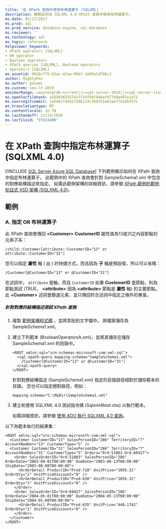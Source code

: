```yaml
---
title: '在 XPath 查詢中使用布林運算子 (SQLXML) '
description: 瞭解如何在 SQLXML 4.0 XPath 查詢中使用布林運算子。
ms.date: 03/17/2017
ms.prod: sql
ms.prod_service: database-engine, sql-database
ms.reviewer: ''
ms.technology: xml
ms.topic: reference
helpviewer_keywords:
- XPath operators [SQLXML]
- OR operator
- Boolean operators
- XPath queries [SQLXML], Boolean operators
- operators [SQLXML]
ms.assetid: 9928cff5-62ac-42aa-96bf-2e09a1df0bc3
author: MightyPen
ms.author: genemi
ms.custom: seo-lt-2019
monikerRange: =azuresqldb-current||>=sql-server-2016||>=sql-server-linux-2017||=azuresqldb-mi-current
ms.openlocfilehash: a5650365557417f34fb0f446afd77ddad97e1e72
ms.sourcegitcommit: 1a544cf4dd2720b124c3697d1e62ae7741db757c
ms.translationtype: MT
ms.contentlocale: zh-TW
ms.lasthandoff: 12/14/2020
ms.locfileid: "97413490"
---
```

# <a name="specifying-boolean-operators-in-xpath-queries-sqlxml-40"></a>在 XPath 查詢中指定布林運算子 (SQLXML 4.0)
[!INCLUDE [SQL Server Azure SQL Database](../../../includes/applies-to-version/sql-asdb.md)]
  下列範例顯示如何在 XPath 查詢中指定布林運算子。 此範例中的 XPath 查詢會針對 SampleSchema1.xml 中包含的對應結構描述來指定。 如需此範例架構的詳細資訊，請參閱 [XPath 範例的範例批註式 XSD 架構 &#40;SQLXML 4.0&#41;](../../../relational-databases/sqlxml-annotated-xsd-schemas-xpath-queries/samples/sample-annotated-xsd-schema-for-xpath-examples-sqlxml-4-0.md)。  
  
## <a name="examples"></a>範例  
  
### <a name="a-specify-the-or-boolean-operator"></a>A. 指定 OR 布林運算子  
 此 XPath 查詢會傳回 **\<Customer>** **CustomerID** 屬性值為13或31之內容節點的元素子系：  
  
```  
/child::Customer[attribute::CustomerID="13" or attribute::CustomerID="31"]  
```  
  
 您可以指定 **屬性** 軸 ( @ ) 的快捷方式，而且因為 **子** 軸是預設值，所以可以省略：  
  
```  
/Customer[@CustomerID="13" or @CustomerID="31"]  
```  
  
 在述詞中， `attribute` 是軸，而且 `CustomerID` 如果 **CustomerID** 是節點，則為節點測試 (TRUE， **\<attribute>** 因為 **\<attribute>** 節點是 **屬性** 軸) 的主要節點。 此 **\<Customer>** 述詞會篩選元素，並只傳回符合述詞中指定之條件的專案。  
  
##### <a name="to-test-the-xpath-queries-against-the-mapping-schema"></a>針對對應的結構描述測試 XPath 查詢  
  
1.  複製 [範例架構程式碼](../../../relational-databases/sqlxml-annotated-xsd-schemas-xpath-queries/samples/sample-annotated-xsd-schema-for-xpath-examples-sqlxml-4-0.md) ，並將其貼到文字檔中。 將檔案儲存為 SampleSchema1.xml。  
  
2.  建立下列範本 (BooleanOperatorsA.xml)，並將其儲存在儲存 SampleSchema1.xml 的目錄中。  
  
    ```  
    <ROOT xmlns:sql="urn:schemas-microsoft-com:xml-sql">  
      <sql:xpath-query mapping-schema="SampleSchema1.xml">  
        /Customer[@CustomerID="13" or @CustomerID="31"]  
      </sql:xpath-query>  
    </ROOT>  
    ```  
  
     針對對應結構描述 (SampleSchema1.xml) 指定的目錄路徑相對於儲存範本的目錄。 您也可以指定絕對路徑，例如：  
  
    ```  
    mapping-schema="C:\MyDir\SampleSchema1.xml"  
    ```  
  
3.  建立和使用 SQLXML 4.0 測試指令碼 (Sqlxml4test.vbs) 以執行範本。  
  
     如需詳細資訊，請參閱 [使用 ADO 執行 SQLXML 4.0 查詢](../../../relational-databases/sqlxml/using-ado-to-execute-sqlxml-4-0-queries.md)。  
  
 以下為範本執行的結果集：  
  
```  
<ROOT xmlns:sql="urn:schemas-microsoft-com:xml-sql">  
  <Customer CustomerID="13" SalesPersonID="286" TerritoryID="7" AccountNumber="13" CustomerType="S" />   
  <Customer CustomerID="31" SalesPersonID="286" TerritoryID="7" AccountNumber="31" CustomerType="S" Orders="Ord-51803 Ord-69427">  
    <Order SalesOrderID="Ord-51803" SalesPersonID="286" OrderDate="2003-08-01T00:00:00" DueDate="2003-08-13T00:00:00" ShipDate="2003-08-08T00:00:00">  
      <OrderDetail ProductID="Prod-718" UnitPrice="1059.31" OrderQty="1" UnitPriceDiscount="0" />   
      <OrderDetail ProductID="Prod-838" UnitPrice="1059.31" OrderQty="1" UnitPriceDiscount="0" />   
    </Order>  
    <Order SalesOrderID="Ord-69427" SalesPersonID="286" OrderDate="2004-05-01T00:00:00" DueDate="2004-05-13T00:00:00" ShipDate="2004-05-08T00:00:00">  
      <OrderDetail ProductID="Prod-835" UnitPrice="440.1742" OrderQty="1" UnitPriceDiscount="0" />   
    </Order>  
  </Customer>  
</ROOT>  
```  
  
  
